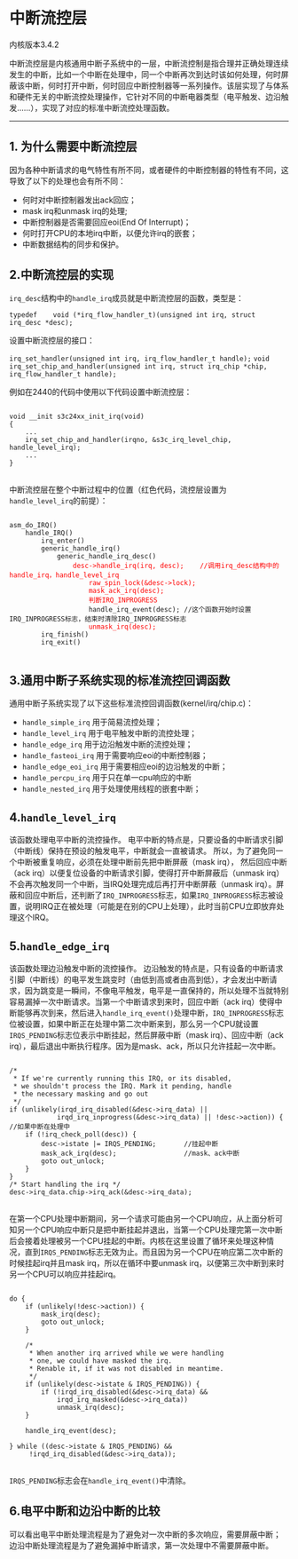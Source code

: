 # 中断流控层 #
内核版本3.4.2

中断流控层是内核通用中断子系统中的一层，中断流控制是指合理并正确处理连续发生的中断，比如一个中断在处理中，同一个中断再次到达时该如何处理，何时屏蔽该中断，何时打开中断，何时回应中断控制器等一系列操作。该层实现了与体系和硬件无关的中断流控处理操作，它针对不同的中断电器类型（电平触发、边沿触发……），实现了对应的标准中断流控处理函数。

----------


## 1. 为什么需要中断流控层 ##
因为各种中断请求的电气特性有所不同，或者硬件的中断控制器的特性有不同，这导致了以下的处理也会有所不同：
- 何时对中断控制器发出ack回应；
- mask irq和unmask irq的处理;
- 中断控制器是否需要回应eoi(End Of Interrupt)；
- 何时打开CPU的本地irq中断，以便允许irq的嵌套；
- 中断数据结构的同步和保护。


## 2.中断流控层的实现 ##
`irq_desc`结构中的`handle_irq`成员就是中断流控层的函数，类型是：

`typedef	void (*irq_flow_handler_t)(unsigned int irq, struct irq_desc *desc);`

设置中断流控层的接口：

`irq_set_handler(unsigned int irq, irq_flow_handler_t handle);`
`void irq_set_chip_and_handler(unsigned int irq, struct irq_chip *chip, irq_flow_handler_t handle);`


例如在2440的代码中使用以下代码设置中断流控层：
<pre>
<code>
void __init s3c24xx_init_irq(void)
{
	...
	irq_set_chip_and_handler(irqno, &s3c_irq_level_chip, handle_level_irq);
	...
}
</code>
</pre>

中断流控层在整个中断过程中的位置（红色代码，流控层设置为`handle_level_irq`的前提）：
<pre>
<code>
asm_do_IRQ()
	handle_IRQ()
		irq_enter()
		generic_handle_irq()
			generic_handle_irq_desc()
				<font color=red>desc->handle_irq(irq, desc);	//调用irq_desc结构中的handle_irq，handle_level_irq</font>
					<font color=red>raw_spin_lock(&desc->lock);</font>
					<font color=red>mask_ack_irq(desc);</font>
					<font color=red>判断IRQ_INPROGRESS</font>
					handle_irq_event(desc);	//这个函数开始时设置IRQ_INPROGRESS标志，结束时清除IRQ_INPROGRESS标志
					<font color=red>unmask_irq(desc);</font>
		irq_finish()
		irq_exit()
</code>
</pre>


## 3.通用中断子系统实现的标准流控回调函数 ##
通用中断子系统实现了以下这些标准流控回调函数(kernel/irq/chip.c)：
- `handle_simple_irq`  用于简易流控处理；
- `handle_level_irq`  用于电平触发中断的流控处理；
- `handle_edge_irq`  用于边沿触发中断的流控处理；
- `handle_fasteoi_irq`  用于需要响应eoi的中断控制器；
- `handle_edge_eoi_irq`  用于需要相应eoi的边沿触发的中断；
- `handle_percpu_irq`  用于只在单一cpu响应的中断
- `handle_nested_irq`  用于处理使用线程的嵌套中断；


## 4.`handle_level_irq` ##
该函数处理电平中断的流控操作。
电平中断的特点是，只要设备的中断请求引脚（中断线）保持在预设的触发电平，中断就会一直被请求。
所以，为了避免同一个中断被重复响应，必须在处理中断前先把中断屏蔽（mask irq）， 然后回应中断（ack irq）以便复位设备的中断请求引脚，使得打开中断屏蔽后（unmask irq）不会再次触发同一个中断，当IRQ处理完成后再打开中断屏蔽（unmask irq）。屏蔽和回应中断后，还判断了`IRQ_INPROGRESS`标志，如果`IRQ_INPROGRESS`标志被设置，说明IRQ正在被处理（可能是在别的CPU上处理），此时当前CPU立即放弃处理这个IRQ。


## 5.`handle_edge_irq` ##
该函数处理边沿触发中断的流控操作。
边沿触发的特点是，只有设备的中断请求引脚（中断线）的电平发生跳变时（由低到高或者由高到低），才会发出中断请求，因为跳变是一瞬间，不像电平触发，电平是一直保持的，所以处理不当就特别容易漏掉一次中断请求。当第一个中断请求到来时，回应中断（ack irq）使得中断能够再次到来，然后进入`handle_irq_event()`处理中断，`IRQ_INPROGRESS`标志位被设置，如果中断正在处理中第二次中断来到，那么另一个CPU就设置`IRQS_PENDING`标志位表示中断挂起，然后屏蔽中断（mask irq）、回应中断（ack irq），最后退出中断执行程序。因为是mask、ack，所以只允许挂起一次中断。
<pre>
<code>
/*
 * If we're currently running this IRQ, or its disabled,
 * we shouldn't process the IRQ. Mark it pending, handle
 * the necessary masking and go out
 */
if (unlikely(irqd_irq_disabled(&desc->irq_data) ||
		    irqd_irq_inprogress(&desc->irq_data) || !desc->action)) {	//如果中断在处理中
	if (!irq_check_poll(desc)) {
		desc->istate |= IRQS_PENDING;		//挂起中断
		mask_ack_irq(desc);					//mask、ack中断
		goto out_unlock;
	}
}
/* Start handling the irq */
desc->irq_data.chip->irq_ack(&desc->irq_data);
</code>
</pre>
在第一个CPU处理中断期间，另一个请求可能由另一个CPU响应，从上面分析可知另一个CPU响应中断只是把中断挂起并退出，当第一个CPU处理完第一次中断后会接着处理被另一个CPU挂起的中断。内核在这里设置了循环来处理这种情况，直到`IRQS_PENDING`标志无效为止。而且因为另一个CPU在响应第二次中断的时候挂起irq并且mask irq，所以在循环中要unmask irq，以便第三次中断到来时另一个CPU可以响应并挂起irq。
<pre>
<code>
do {
	if (unlikely(!desc->action)) {
		mask_irq(desc);
		goto out_unlock;
	}

	/*
	 * When another irq arrived while we were handling
	 * one, we could have masked the irq.
	 * Renable it, if it was not disabled in meantime.
	 */
	if (unlikely(desc->istate & IRQS_PENDING)) {
		if (!irqd_irq_disabled(&desc->irq_data) &&
		    irqd_irq_masked(&desc->irq_data))
			unmask_irq(desc);
	}

	handle_irq_event(desc);

} while ((desc->istate & IRQS_PENDING) &&
	 !irqd_irq_disabled(&desc->irq_data));
</code>
</pre>

`IRQS_PENDING`标志会在`handle_irq_event()`中清除。

## 6.电平中断和边沿中断的比较 ##
可以看出电平中断处理流程是为了避免对一次中断的多次响应，需要屏蔽中断；
边沿中断处理流程是为了避免漏掉中断请求，第一次处理中不需要屏蔽中断。